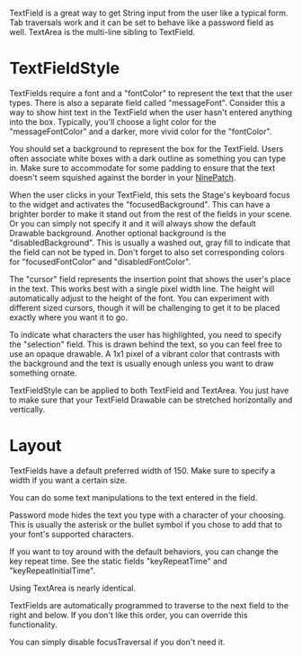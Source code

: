 TextField is a great way to get String input from the user like a typical form. Tab traversals work and it can be set to behave like a password field as well. TextArea is the multi-line sibling to TextField.

# TextFieldStyle

TextFields require a font and a "fontColor" to represent the text that the user types. There is also a separate field called "messageFont". Consider this a way to show hint text in the TextField when the user hasn't entered anything into the box. Typically, you'll choose a light color for the "messageFontColor" and a darker, more vivid color for the "fontColor".

You should set a background to represent the box for the TextField. Users often associate white boxes with a dark outline as something you can type in. Make sure to accommodate for some padding to ensure that the text doesn't seem squished against the border in your [NinePatch](https://github.com/raeleus/skin-composer/wiki/Nine-Patches).

When the user clicks in your TextField, this sets the Stage's keyboard focus to the widget and activates the "focusedBackground". This can have a brighter border to make it stand out from the rest of the fields in your scene. Or you can simply not specify it and it will always show the default Drawable background. Another optional background is the "disabledBackground". This is usually a washed out, gray fill to indicate that the field can not be typed in. Don't forget to also set corresponding colors for "focusedFontColor" and "disabledFontColor".

The "cursor" field represents the insertion point that shows the user's place in the text. This works best with a single pixel width line. The height will automatically adjust to the height of the font. You can experiment with different sized cursors, though it will be challenging to get it to be placed exactly where you want it to go.

To indicate what characters the user has highlighted, you need to specify the "selection" field. This is drawn behind the text, so you can feel free to use an opaque drawable. A 1x1 pixel of a vibrant color that contrasts with the background and the text is usually enough unless you want to draw something ornate.

TextFieldStyle can be applied to both TextField and TextArea. You just have to make sure that your TextField Drawable can be stretched horizontally and vertically.

# Layout

TextFields have a default preferred width of 150. Make sure to specify a width if you want a certain size.

You can do some text manipulations to the text entered in the field.

Password mode hides the text you type with a character of your choosing. This is usually the asterisk or the bullet symbol if you chose to add that to your font's supported characters.

If you want to toy around with the default behaviors, you can change the key repeat time. See the static fields "keyRepeatTime" and "keyRepeatInitialTime".

Using TextArea is nearly identical.

TextFields are automatically programmed to traverse to the next field to the right and below. If you don't like this order, you can override this functionality.

You can simply disable focusTraversal if you don't need it.